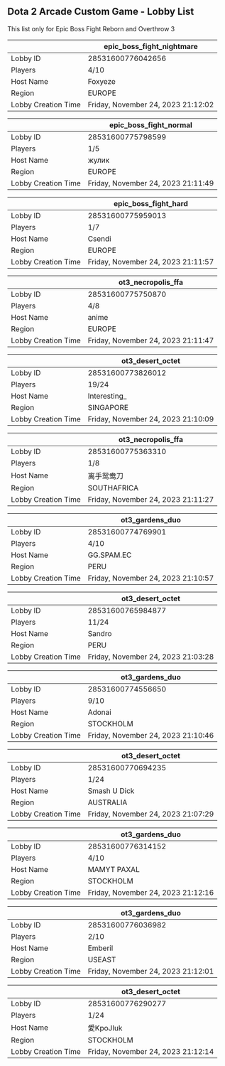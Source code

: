 ## Dota 2 Arcade Custom Game - Lobby List

This list only for Epic Boss Fight Reborn and Overthrow 3

|  | epic_boss_fight_nightmare |
| ------ | ------ |
| Lobby ID | 28531600776042656 |
| Players | 4/10 |
| Host Name | Foxyeze |
| Region | EUROPE |
| Lobby Creation Time | Friday, November 24, 2023 21:12:02 |


|  | epic_boss_fight_normal |
| ------ | ------ |
| Lobby ID | 28531600775798599 |
| Players | 1/5 |
| Host Name | жулик |
| Region | EUROPE |
| Lobby Creation Time | Friday, November 24, 2023 21:11:49 |


|  | epic_boss_fight_hard |
| ------ | ------ |
| Lobby ID | 28531600775959013 |
| Players | 1/7 |
| Host Name | Csendi |
| Region | EUROPE |
| Lobby Creation Time | Friday, November 24, 2023 21:11:57 |


|  | ot3_necropolis_ffa |
| ------ | ------ |
| Lobby ID | 28531600775750870 |
| Players | 4/8 |
| Host Name | anime |
| Region | EUROPE |
| Lobby Creation Time | Friday, November 24, 2023 21:11:47 |


|  | ot3_desert_octet |
| ------ | ------ |
| Lobby ID | 28531600773826012 |
| Players | 19/24 |
| Host Name | Interesting_ |
| Region | SINGAPORE |
| Lobby Creation Time | Friday, November 24, 2023 21:10:09 |


|  | ot3_necropolis_ffa |
| ------ | ------ |
| Lobby ID | 28531600775363310 |
| Players | 1/8 |
| Host Name | 离手鸳鸯刀 |
| Region | SOUTHAFRICA |
| Lobby Creation Time | Friday, November 24, 2023 21:11:27 |


|  | ot3_gardens_duo |
| ------ | ------ |
| Lobby ID | 28531600774769901 |
| Players | 4/10 |
| Host Name | GG.SPAM.EC |
| Region | PERU |
| Lobby Creation Time | Friday, November 24, 2023 21:10:57 |


|  | ot3_desert_octet |
| ------ | ------ |
| Lobby ID | 28531600765984877 |
| Players | 11/24 |
| Host Name | Sandro |
| Region | PERU |
| Lobby Creation Time | Friday, November 24, 2023 21:03:28 |


|  | ot3_gardens_duo |
| ------ | ------ |
| Lobby ID | 28531600774556650 |
| Players | 9/10 |
| Host Name | Adonai |
| Region | STOCKHOLM |
| Lobby Creation Time | Friday, November 24, 2023 21:10:46 |


|  | ot3_desert_octet |
| ------ | ------ |
| Lobby ID | 28531600770694235 |
| Players | 1/24 |
| Host Name | Smash U Dick |
| Region | AUSTRALIA |
| Lobby Creation Time | Friday, November 24, 2023 21:07:29 |


|  | ot3_gardens_duo |
| ------ | ------ |
| Lobby ID | 28531600776314152 |
| Players | 4/10 |
| Host Name | MAMYT PAXAL |
| Region | STOCKHOLM |
| Lobby Creation Time | Friday, November 24, 2023 21:12:16 |


|  | ot3_gardens_duo |
| ------ | ------ |
| Lobby ID | 28531600776036982 |
| Players | 2/10 |
| Host Name | Emberil |
| Region | USEAST |
| Lobby Creation Time | Friday, November 24, 2023 21:12:01 |


|  | ot3_desert_octet |
| ------ | ------ |
| Lobby ID | 28531600776290277 |
| Players | 1/24 |
| Host Name | 愛KpoJIuk |
| Region | STOCKHOLM |
| Lobby Creation Time | Friday, November 24, 2023 21:12:14 |


